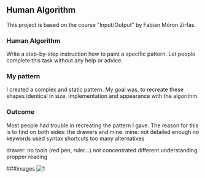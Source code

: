 ## Human Algorithm

This project is based on the course "Input/Output" by Fabian Móron Zirfas.

### Human Algorithm
Write a step-by-step instruction how to paint a specific pattern. Let people complete this task without any help or advice.

### My pattern
I created a complex and static pattern. My goal was, to recreate these shapes identical in size, implementation and appearance with the algorithm.

### Outcome
Most people had trouble in recreating the pattern I gave. The reason for this is to find on both sides: the drawers and mine.
mine:
not detailed enough
no keywords used
syntax
shortcuts
too many alternatives

drawer:
no tools (red pen, ruler…)
not concentrated
different understanding
propper reading

###images
![1](https://cloud.githubusercontent.com/assets/9571378/11805243/91b087ba-a30a-11e5-95be-7a0384c45213.JPG)
